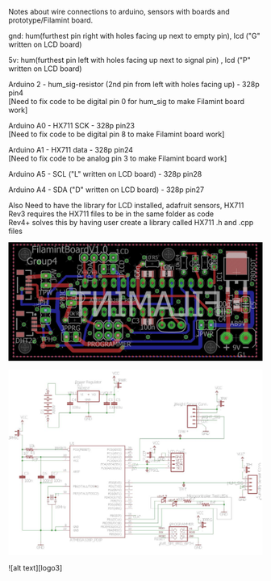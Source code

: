 Notes about wire connections to arduino, sensors with boards and prototype/Filamint board.  

gnd: hum(furthest pin right with holes facing up next to empty pin), lcd ("G" written on LCD board)

5v: hum(furthest pin left with holes facing up next to signal pin) , lcd ("P" written on LCD board)

Arduino 2 - hum_sig-resistor (2nd pin from left with holes facing up) - 328p pin4  
[Need to fix code to be digital pin 0 for hum_sig to make Filamint board work]

Arduino A0 - HX711 SCK -  328p pin23  
[Need to fix code to be digital pin 8 to make Filamint board work]

Arduino A1 - HX711 data - 328p pin24  
[Need to fix code to be analog pin 3 to make Filamint board work]

Arduino A5 - SCL ("L" written on LCD board) - 328p pin28 

Arduino A4 - SDA ("D" written on LCD board) - 328p pin27

Also Need to have the library for LCD installed, adafruit sensors, HX711  
Rev3 requires the HX711 files to be in the same folder as code  
Rev4+ solves this by having user create a library called HX711 .h and .cpp files

![alt text][logo]

[logo]: https://github.com/dherna2/FilaMint/blob/master/code/ece411-t04-filamint-V5.3.jpg "Homer is awsome"

![alt text][logo2]

[logo2]: https://github.com/dherna2/FilaMint/blob/master/code/ece411-t04-filamint-sch-V5.3.jpg "Homer is awsome"

![alt text][logo3]

[logo2]: https://github.com/dherna2/FilaMint/blob/master/code/atmega-pinout.png "Homer is awsome"
